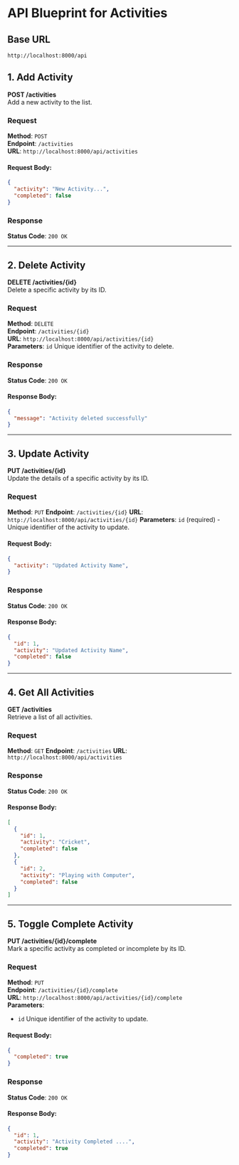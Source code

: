 # API Blueprint for Activities

## Base URL 
`http://localhost:8000/api`


## 1. Add Activity

**POST /activities**  
Add a new activity to the list.

### Request
 **Method**: `POST`  
 **Endpoint**: `/activities`  
 **URL**: `http://localhost:8000/api/activities`  

#### Request Body:
```json
{
  "activity": "New Activity...",
  "completed": false
}
```
### Response
   **Status Code**: `200 OK`


-----------------------------------


## 2. Delete Activity

**DELETE /activities/{id}**  
Delete a specific activity by its ID.

### Request
 **Method**: `DELETE`  
 **Endpoint**: `/activities/{id}`  
 **URL**: `http://localhost:8000/api/activities/{id}`  
 **Parameters**: `id` Unique identifier of the activity to delete.

### Response
   **Status Code**: `200 OK`

#### Response Body:
```json
{
  "message": "Activity deleted successfully"
}
```


----------------------------------------------------


## 3. Update Activity

**PUT /activities/{id}**  
Update the details of a specific activity by its ID.

### Request
 **Method**: `PUT`
 **Endpoint**: `/activities/{id}`
 **URL**: `http://localhost:8000/api/activities/{id}`
 **Parameters**: `id` (required) - Unique identifier of the activity to update.

#### Request Body:
```json
{
  "activity": "Updated Activity Name",
}
```

### Response
   **Status Code**: `200 OK`

#### Response Body:
```json
{
  "id": 1,
  "activity": "Updated Activity Name",
  "completed": false
}
```


-------------------------------------------------


## 4. Get All Activities

**GET /activities**  
Retrieve a list of all activities.

### Request
   **Method**: `GET`
   **Endpoint**: `/activities`
   **URL**: `http://localhost:8000/api/activities`

### Response
   **Status Code**: `200 OK`

#### Response Body:
```json
[
  {
    "id": 1,
    "activity": "Cricket",
    "completed": false
  },
  {
    "id": 2,
    "activity": "Playing with Computer",
    "completed": false
  }
]
```


---------------------------------------------------


## 5. Toggle Complete Activity

**PUT /activities/{id}/complete**  
Mark a specific activity as completed or incomplete by its ID.

### Request
 **Method**: `PUT`  
 **Endpoint**: `/activities/{id}/complete`  
 **URL**: `http://localhost:8000/api/activities/{id}/complete`  
 **Parameters**: 
   - `id` Unique identifier of the activity to update.

#### Request Body:
```json
{
  "completed": true
}
```

### Response
   **Status Code**: `200 OK`

#### Response Body:
```json
{
  "id": 1,
  "activity": "Activity Completed ....",
  "completed": true
}
```